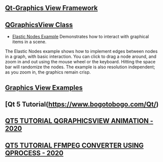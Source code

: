 ## [Qt-Graphics View Framework](https://doc.qt.io/qt-5/graphicsview.html)
## [QGraphicsView Class](https://doc.qt.io/qt-5/qgraphicsview.html)
- [Elastic Nodes Example](https://doc.qt.io/qt-5/qtwidgets-graphicsview-elasticnodes-example.html)
Demonstrates how to interact with graphical items in a scene.

The Elastic Nodes example shows how to implement edges between nodes in a graph, with basic interaction. You can click to drag a node around, and zoom in and out using the mouse wheel or the keyboard. Hitting the space bar will randomize the nodes. The example is also resolution independent; as you zoom in, the graphics remain crisp.

## [Graphics View Examples](http://man.hubwiz.com/docset/Qt_5.docset/Contents/Resources/Documents/doc.qt.io/qt-5/examples-graphicsview.html)
## [Qt 5 Tutorial(https://www.bogotobogo.com/Qt/)
## [QT5 TUTORIAL QGRAPHICSVIEW ANIMATION - 2020](https://www.bogotobogo.com/Qt/Qt5_QGraphicsView_animation.php)
  ## [QT5 TUTORIAL FFMPEG CONVERTER USING QPROCESS - 2020](https://www.bogotobogo.com/Qt/Qt5_QProcess_QFileDialog_QTextEdit_FFmpeg.php)
 

